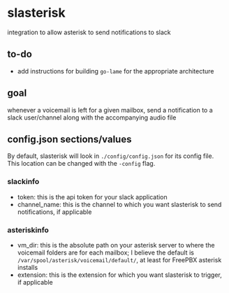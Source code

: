 # slasterisk

integration to allow asterisk to send notifications to slack

## to-do

*   add instructions for building `go-lame` for the appropriate architecture

## goal

whenever a voicemail is left for a given mailbox, send a notification to a slack user/channel along with the accompanying audio file

## config.json sections/values

By default, slasterisk will look in `./config/config.json` for its config file. This location can be changed with the `-config` flag.

### slackinfo

*   token: this is the api token for your slack application
*   channel_name: this is the channel to which you want slasterisk to send notifications, if applicable

### asteriskinfo

*   vm_dir: this is the absolute path on your asterisk server to where the voicemail folders are for each mailbox; I believe the default is `/var/spool/asterisk/voicemail/default/`, at least for FreePBX asterisk installs
*   extension: this is the extension for which you want slasterisk to trigger, if applicable

